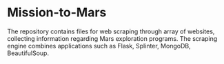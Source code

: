 # Mission-to-Mars
The repository contains files for web scraping through array of websites, collecting information regarding Mars exploration programs. 
The scraping engine combines applications such as Flask, Splinter, MongoDB, BeautifulSoup.
